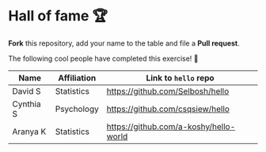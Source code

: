 # Hall of fame :trophy:

**Fork** this repository, add your name to the table and file a **Pull request**.

The following cool people have completed this exercise! :metal:

Name                | Affiliation        | Link to `hello` repo
--------------------|--------------------|----------------------
David S             | Statistics         | https://github.com/Selbosh/hello
Cynthia S           | Psychology         | https://github.com/csqsiew/hello
Aranya K            | Statistics         | https://github.com/a-koshy/hello-world